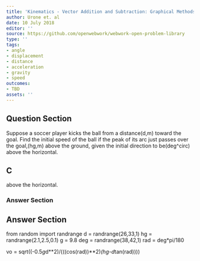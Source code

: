 ```yaml
---
title: 'Kinematics - Vector Addition and Subtraction: Graphical Methods'
author: Urone et. al
date: 10 July 2018
editor: ''
source: https://github.com/openwebwork/webwork-open-problem-library
type: ''
tags:
- angle
- displacement
- distance
- acceleration
- gravity
- speed
outcomes:
- TBD
assets: ''
---
```


## Question Section 

Suppose a soccer player kicks the ball from a distance(d,m) toward the goal. Find the initial speed of the ball if the peak of its arc just passes over the goal,(hg,m) above the ground, given the initial direction to be(deg^circ) above the horizontal.
## C
above the horizontal.
### Answer Section


## Answer Section

from random import randrange
d = randrange(26,33,1)
hg = randrange(2.1,2.5,0.1)
g = 9.8
deg = randrange(38,42,1)
rad = deg*pi/180

vo = sqrt((-0.5*g*d**2)/(((cos(rad))**2)*(hg-d*tan(rad))))